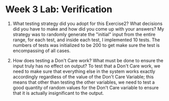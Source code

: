 # Week 3 Lab: Verification

1. What testing strategy did you adopt for this Exercise2? What decisions did you have to make and how did you come up with your answers?
My strategy was to randomly generate the "initial" input from the entire range, for each test, and inside each test, I implemented 10 tests. The numbers of tests was initialized to be 200 to get make sure the test is encompassing of all cases.

2. How does testing a Don't Care work? What must be done to ensure the input truly has no effect on output?
To test that a Don't Care work, we need to make sure that everything else in the system works exactly accordingly regardless of the value of the Don't Care Variable; this means that other than testing the other variables, we need to test a good quantity of random values for the Don't Care variable to ensure that it is actually insignificant to the output.
